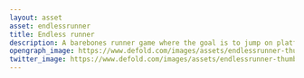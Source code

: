 ```yaml
---
layout: asset
asset: endlessrunner
title: Endless runner
description: A barebones runner game where the goal is to jump on platforms and collect as many coins as possible.
opengraph_image: https://www.defold.com/images/assets/endlessrunner-thumb.png
twitter_image: https://www.defold.com/images/assets/endlessrunner-thumb.png
---
```

